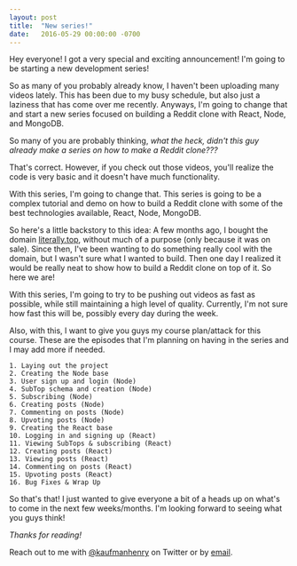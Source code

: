 ```yaml
---
layout: post
title:  "New series!"
date:   2016-05-29 00:00:00 -0700
---
```


Hey everyone! I got a very special and exciting announcement! I'm going to be starting a new development series!

So as many of you probably already know, I haven't been uploading many videos lately. This has been due to my busy schedule, but also just a laziness that has come over me recently. Anyways, I'm going to change that and start a new series focused on building a Reddit clone with React, Node, and MongoDB.

So many of you are probably thinking, *what the heck, didn't this guy already make a series on how to make a Reddit clone???*

That's correct. However, if you check out those videos, you'll realize the code is very basic and it doesn't have much functionality.

With this series, I'm going to change that. This series is going to be a complex tutorial and demo on how to build a Reddit clone with some of the best technologies available, React, Node, MongoDB.

So here's a little backstory to this idea: A few months ago, I bought the domain [literally.top](http://literally.top), without much of a purpose (only because it was on sale). Since then, I've been wanting to do something really cool with the domain, but I wasn't sure what I wanted to build. Then one day I realized it would be really neat to show how to build a Reddit clone on top of it. So here we are!

With this series, I'm going to try to be pushing out videos as fast as possible, while still maintaining a high level of quality. Currently, I'm not sure how fast this will be, possibly every day during the week.

Also, with this, I want to give you guys my course plan/attack for this course. These are the episodes that I'm planning on having in the series and I may add more if needed.

```
1. Laying out the project
2. Creating the Node base
3. User sign up and login (Node)
4. SubTop schema and creation (Node)
5. Subscribing (Node)
6. Creating posts (Node)
7. Commenting on posts (Node)
8. Upvoting posts (Node)
9. Creating the React base
10. Logging in and signing up (React)
11. Viewing SubTops & subscribing (React)
12. Creating posts (React)
13. Viewing posts (React)
14. Commenting on posts (React)
15. Upvoting posts (React)
16. Bug Fixes & Wrap Up
```

So that's that! I just wanted to give everyone a bit of a heads up on what's to come in the next few weeks/months. I'm looking forward to seeing what you guys think!

*Thanks for reading!*

Reach out to me with [@kaufmanhenry](https://twitter.com/kaufmanhenry) on Twitter or by [email](mailto:hello@henrykaufman.me).
